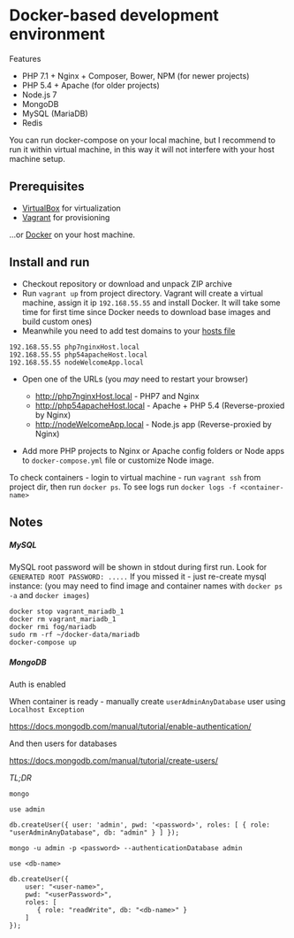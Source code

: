 # Docker-based development environment

Features

- PHP 7.1 + Nginx + Composer, Bower, NPM (for newer projects)
- PHP 5.4 + Apache (for older projects)
- Node.js 7
- MongoDB
- MySQL (MariaDB)
- Redis

You can run docker-compose on your local machine, but I recommend to run it within 
virtual machine, in this way it will not interfere with your host machine setup.

## Prerequisites
- [VirtualBox](https://www.virtualbox.org/) for virtualization
- [Vagrant](https://www.vagrantup.com/) for provisioning

...or [Docker](https://www.docker.com) on your host machine.

## Install and run

- Checkout repository or download and unpack ZIP archive
- Run `vagrant up` from project directory. Vagrant will create a virtual machine, assign 
it ip `192.168.55.55` and install Docker. It will take some time for first time since Docker needs to download base images and build custom ones)
- Meanwhile you need to add test domains to your [hosts file](https://www.google.com/search?q=what%20is%20hosts%20file)

```
192.168.55.55 php7nginxHost.local
192.168.55.55 php54apacheHost.local
192.168.55.55 nodeWelcomeApp.local
```

- Open one of the URLs (you *may* need to restart your browser)
	- http://php7nginxHost.local - PHP7 and Nginx 
	- http://php54apacheHost.local - Apache + PHP 5.4 (Reverse-proxied by Nginx)
	- http://nodeWelcomeApp.local - Node.js app (Reverse-proxied by Nginx)
	
- Add more PHP projects to Nginx or Apache config folders or Node apps 
to `docker-compose.yml` file or customize Node image.

To check containers - login to virtual machine - run `vagrant ssh` from project dir, then run `docker ps`.
To see logs run `docker logs -f <container-name>`

## Notes

##### MySQL

MySQL root password will be shown in stdout during first run. Look for `GENERATED ROOT PASSWORD: .....` 
If you missed it - just re-create mysql instance: (you may need to find image and container 
names with `docker ps -a` and `docker images`)
 
```
docker stop vagrant_mariadb_1
docker rm vagrant_mariadb_1
docker rmi fog/mariadb
sudo rm -rf ~/docker-data/mariadb
docker-compose up
```

##### MongoDB

Auth is enabled

When container is ready - manually create `userAdminAnyDatabase` user using `Localhost Exception`

https://docs.mongodb.com/manual/tutorial/enable-authentication/

And then users for databases

https://docs.mongodb.com/manual/tutorial/create-users/

*TL;DR*

```
mongo

use admin

db.createUser({ user: 'admin', pwd: '<password>', roles: [ { role: "userAdminAnyDatabase", db: "admin" } ] });

mongo -u admin -p <password> --authenticationDatabase admin

use <db-name>

db.createUser({
	user: "<user-name>",
	pwd: "<userPassword>",
	roles: [
	   { role: "readWrite", db: "<db-name>" }
	]
});
```